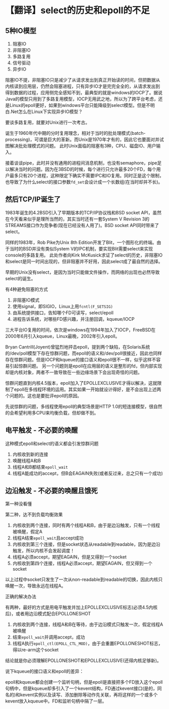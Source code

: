 【翻译】select的历史和epoll的不足
====
5种IO模型
--
1. 阻塞IO
2. 非阻塞IO
3. 多路复用
4. 信号驱动
5. 异步IO

阻塞IO不提，非阻塞IO只是减少了从请求发出到真正开始读的时间，但把数据从内核读到应用层，仍然会阻塞进程，只有异步IO才是完完全全的，从请求发出到得到数据的过程，应用侧完全感知不到，最典型的就是windows的IOCP了。据说Java的模型只用到了多路复用模型，IOCP无用武之地，所以为了跨平台考虑，还是Linux的epoll更好，如果到windows平台只能降级到select模型。但是不明白.Net怎么在Linux下实现异步IO模型？

要谈多路复用，就要对Unix进行一次考古。

诞生于1960年代中期的分时复用理念，相对于当时的批处理模式(batch-processing)，可谓是巨大的革新。而Unix是1970年才有的，因此它也要面对并试图解决批处理模式的问题。
此时Unix面临的阻塞有3种，CPU、磁盘IO、用户输入。

接着谈谈pipe，此时并没有通用的进程间消息机制，也没有semaphore，pipe足以解决当时的问题。因为在3BSD的时候，每个进行只允许最多20个FD，每个用户最多只有20个进程，这种限定下确实不需要IPC和IO复用。同时正是这个限制，也导致了为什么select的接口参数`fd_set`会设计成一个长数组(在当时却并不长)。

然后TCP/IP诞生了
----
1983年诞生的4.2BSD引入了早期版本的TCP/IP协议栈和BSD socket API，虽然在今天看来似乎是理所当然的，其实当时还有一套System V Revision 3的STREAMS接口作为竞争者(现在已经没有人用了)。BSD socket API同时带来了select。

同样的1983年，Rob Pike为Unix 8th Edition开发了Blit，一个图形化的终端。由于当时的BSD并没有类似System V的IPC机制，要实现Blit需要select来实现console的多路复用。
此处作者向Kirk McKusick求证了select的历史，非阻塞IO和select是同一时间出现的，但非阻塞并不好用，因此select成了最自然的选择。

早期的Unix没有select，是因为当时只能做文件操作，而网络的出现也必然导致select的诞生。

有4种避免阻塞的方式

1. 非阻塞IO模式
2. 使用signal，即SIGIO，Linux上用`fcntl(F_SETSIG)`
3. 由系统提供接口，告知哪个FD可读写，select/epoll
4. 进程告诉系统，对哪些FD感兴趣，并注册回调，kqueue/IOCP

三大平台IO复用的时间，依次是windows在1994年加入了IOCP，FreeBSD在2000年6月引入kqueue，Linux最晚，2002年引入epoll。

Bryan Cantrill(Joyent)曾猛烈地抨击epoll，提到两个缺陷，在Solaris系统的/dev/poll模型下存在惊群问题，而epoll的语义和/dev/poll很接近，因此也同样存在惊群问题。但是IOCP和kqueue的接口语义和epoll很不一样，似乎这样不容易引起惊群问题。
另一个问题则是epoll在应用层的语义是整形的fd，但内部实现却是内核对象，两者不一致导致在一些边缘场景下会出现奇怪的问题。

惊群问题直到内核4.5版本，epoll加入了EPOLLEXCLUSIVE才得以解决，这就限制了epoll在多线程环境的运用。其实如果一开始就设计得好，是不会出现上述两个问题的。这也是要批评epoll的原因。

先说惊群的问题，多线程使用epoll的典型场景是HTTP 1.0的短连接模型，很自然的会希望利用多CPU来均衡负载，但却做不到。

电平触发 - 不必要的唤醒
----
这种模式epoll和select的语义都会引发惊群问题

1. 内核收到新的连接
2. 唤醒线程A和B
3. 线程A和B都结束`epoll_wait`
4. 线程A能成功的accept，但B会EAGAIN失败(或者反过来，总之只有一个成功)

边沿触发 - 不必要的唤醒且饿死
----

第一种没看懂


第二种，达不到负载均衡效果

1. 内核收到两个连接，同时有两个线程A和B，由于是边沿触发，只有一个线程被唤醒，假定A
2. 线程A结束`epoll_wait`且accept成功
3. 内核收到第三个连接，但是socket状态从readable到readable，因为是边沿触发，所以内核不会发起调度！
4. 线程A必须accept，期望EAGAIN，但是又得到一个socket
5. 内核收到第四个连接，线程A必须accept，期望EAGAIN，但又得到一个socket

以上过程中socket只发生了一次从non-readable到readable的切换，因此内核只唤醒一次，导致永远在线程A。

正确的解决办法

有两种，最好的方式是用电平触发并加上EPOLLEXCLUSIVE标志(必须4.5内核后)，或者用边沿模式配合EPOLLONESHOT

1. 内核收到两个连接，线程A和B在等待，由于边沿模式只触发一次，假定线程A被唤醒
2. 结束`epoll_wait`并调用accept，成功
3. 线程A执行`epoll_ctl(EPOLL_CTL_MOD)`，由于会重置EPOLLONESHOT标志，得以re-arm这个socket

结论就是你必须理解EPOLLONESHOT和EPOLLEXCLUSIVE(还得内核足够新)。

说下kqueue的接口语义和epoll的差异：

epoll和kqueue都会创建一个监听句柄，但是epoll是直接把多个FD放入这个epoll句柄中，但是kqueue却多引入了一个kevent结构，FD通过kevent接口(是的，同名的)和kevent实例以及读写、添加删除等动作先关联，再将这样的一个或多个kevent放入kqueue中。FD和监听句柄中隔了一层。